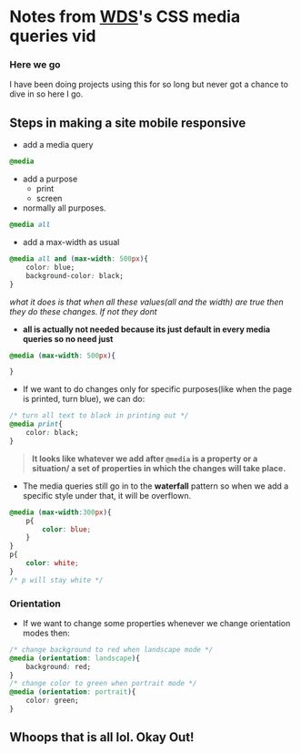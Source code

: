 # Notes from [WDS](https://youtu.be/yU7jJ3NbPdA?list=TLPQMTIxMjIwMjEdglL3IyoAHg)'s CSS media queries vid

### Here we go

I have been doing projects using this for so long but never got a chance to dive in so here I go.

## Steps in making a site mobile responsive

- add a media query
```css
@media
```
- add a purpose
  - print
  - screen
- normally all purposes.
```css
@media all 
```
- add a max-width as usual

```css
@media all and (max-width: 500px){
    color: blue;
    background-color: black;
}
```
*what it does is that when all these values(*all and the width*) are true then they do these changes. If not they dont*

- **all is actually not needed because its just default in every media queries so no need just**
```css
@media (max-width: 500px){

}
```
- If we want to do changes only for specific purposes(like when the page is printed, turn blue), we can do:
```css
/* turn all text to black in printing out */
@media print{
    color: black;
}
```

>**It looks like whatever we add after `@media` is a property or a situation/ a set of properties in which the changes will take place.**

- The media queries still go in to the **waterfall** pattern so when we add a specific style under that, it will be overflown.
```css
@media (max-width:300px){
    p{
        color: blue;
    }
}
p{
    color: white;
}
/* p will stay white */
```

### Orientation

- If we want to change some properties whenever we change orientation modes then:
```css
/* change background to red when landscape mode */
@media (orientation: landscape){
    background: red;
}
/* change color to green when portrait mode */
@media (orientation: portrait){
    color: green;
}
```

## Whoops that is all lol. Okay Out!